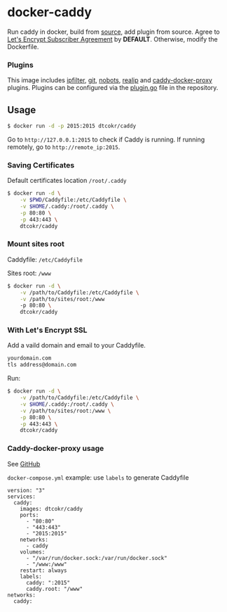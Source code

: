 # docker-caddy
Run caddy in docker, build from [source](https://github.com/caddyserver/caddy), add plugin from source. Agree to [Let's Encrypt Subscriber Agreement](https://letsencrypt.org/documents/2017.11.15-LE-SA-v1.2.pdf) by **DEFAULT**. Otherwise, modify the Dockerfile.

### Plugins
This image includes [ipfilter](https://caddyserver.com/docs/http.ipfilter), [git](https://caddyserver.com/docs/http.git), [nobots](https://caddyserver.com/docs/http.nobots), [realip](https://caddyserver.com/docs/http.realip) and [caddy-docker-proxy](github.com/lucaslorentz/caddy-docker-proxy) plugins.
Plugins can be configured via the [plugin.go](https://github.com/dtcokr/docker-caddy/blob/drafts/plugin.go) file in the repository.

## Usage
```sh
$ docker run -d -p 2015:2015 dtcokr/caddy
```
Go to `http://127.0.0.1:2015` to check if Caddy is running. If running remotely, go to `http://remote_ip:2015`. 

### Saving Certificates
Default certificates location `/root/.caddy`
```sh
$ docker run -d \
    -v $PWD/Caddyfile:/etc/Caddyfile \
    -v $HOME/.caddy:/root/.caddy \
    -p 80:80 \
    -p 443:443 \
    dtcokr/caddy
```

### Mount sites root
Caddyfile: `/etc/Caddyfile`

Sites root: `/www`

```sh
$ docker run -d \
    -v /path/to/Caddyfile:/etc/Caddyfile \
    -v /path/to/sites/root:/www
    -p 80:80 \
    dtcokr/caddy
```

### With Let's Encrypt SSL
Add a vaild domain and email to your Caddyfile.
```sh
yourdomain.com
tls address@domain.com
```
Run:
```sh
$ docker run -d \
    -v /path/to/Caddyfile:/etc/Caddyfile \
    -v $HOME/.caddy:/root/.caddy \
    -v /path/to/sites/root:/www \
    -p 80:80 \
    -p 443:443 \
    dtcokr/caddy
```
### Caddy-docker-proxy usage
See [GitHub](github.com/lucaslorentz/caddy-docker-proxy)

`docker-compose.yml` example: 
use `labels` to generate Caddyfile

```
version: "3"
services:
  caddy:
    images: dtcokr/caddy
    ports:
      - "80:80"
      - "443:443"
      - "2015:2015"
    networks:
      - caddy
    volumes:
      - "/var/run/docker.sock:/var/run/docker.sock"
      - "/www:/www"
    restart: always
    labels:
      caddy: ":2015"
      caddy.root: "/www"
networks:
  caddy:
```
